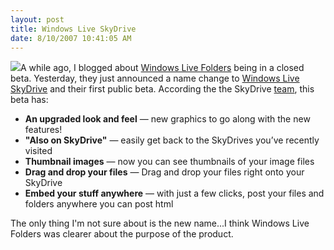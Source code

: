 ```yaml
---
layout: post
title: Windows Live SkyDrive
date: 8/10/2007 10:41:05 AM
---
```


![](http://byfiles.storage.live.com/y1phTaiyPdAi6ltTq3_l-VguEkLLDxjqFMFr_j08OJft0AsA0zT4m-HFzAzj6KEZNLAQqetVG0dKrI)A while ago, I blogged about [Windows Live Folders](http://geekswithblogs.net/sdorman/archive/2007/06/28/Closed-Betas-for-Windows-Live-Folder-and-Windows-Live-Photo.aspx) being in a closed beta. Yesterday, they just announced a name change to [Windows Live SkyDrive](http://skydrive.live.com/) and their first public beta. According the the SkyDrive [team](http://skydriveteam.spaces.live.com/blog/cns%21977F793E846B3C96%21124.entry), this beta has:

*   **An upgraded look and feel** — new graphics to go along with the new features!  
*   **"Also on SkyDrive"** — easily get back to the SkyDrives you’ve recently visited  
*   **Thumbnail images** — now you can see thumbnails of your image files  
*   **Drag and drop your files** — Drag and drop your files right onto your SkyDrive  
*   **Embed your stuff anywhere** — with just a few clicks, post your files and folders anywhere you can post html  

The only thing I'm not sure about is the new name...I think Windows Live Folders was clearer about the purpose of the product.
